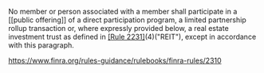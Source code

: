 No member or person associated with a member shall participate in a [[public offering]] of a direct participation program, a limited partnership rollup transaction or, where expressly provided below, a real estate investment trust as defined in [[Rule 2231]](d)(4)("REIT"), except in accordance with this paragraph.

https://www.finra.org/rules-guidance/rulebooks/finra-rules/2310